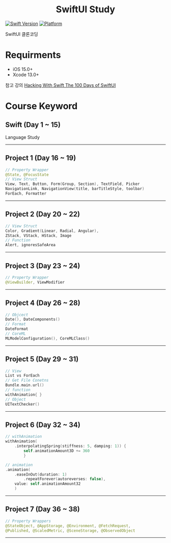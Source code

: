 <h1 align="center">
    SwiftUI Study
</h1>

[![Swift Version][swift-image]](https://swift.org/) 
[![Platform][Platform-image]](https://developer.apple.com/kr/ios/)

[swift-image]:https://img.shields.io/badge/swift-5.5.2-orange.svg?style=flat
[Platform-image]: https://img.shields.io/badge/Platform-ios-lightgray.svg?style=flat

SwiftUI 클론코딩

# Requirments
- iOS 15.0+
- Xcode 13.0+

참고 강의 [Hacking With Swift The 100 Days of SwiftUI](https://www.hackingwithswift.com/100/swiftui)

# Course Keyword
## Swift (Day 1 ~ 15)
Language Study

---

## Project 1 (Day 16 ~ 19)
``` Swift
// Property Wrapper
@State, @FocusState
// View Struct
View, Text, Button, Form(Group, Section), TextField, Picker
NavigationLink, NavigationView(title, barTitleStyle, toolbar)
ForEach, Formatter
```
---

## Project 2 (Day 20 ~ 22)
``` Swift
// View Struct
Color, Gradient(Linear, Radial, Angular),
ZStack, VStack, HStack, Image
// Function
Alert, ignoresSafeArea
```
---

## Project 3 (Day 23 ~ 24)
``` Swift
// Property Wrapper
@ViewBuilder, ViewModifier
```
---

## Project 4 (Day 26 ~ 28)
``` Swift
// Objcect
Date(), DateComponents()
// Format
DateFormat
// CoreML
MLModelConfiguration(), CoreMLClass()
```
---

## Project 5 (Day 29 ~ 31)
``` Swift
// View
List vs ForEach
// Get File Conetns
Bundle.main.url()
// function
withAnimation{ }
// Object
UITextChecker()
```
---

## Project 6 (Day 32 ~ 34)
``` Swift
// withAnimation
withAnimation(
    .interpolatingSpring(stiffness: 5, damping: 1)) {
        self.animationAmount3D += 360
        }

// animation
.animation(
    .easeInOut(duration: 1)
        .repeatForever(autoreverses: false),
    value: self.animationAmount32
    )
```
---

## Project 7 (Day 36 ~ 38)
``` Swift
// Property Wrappers
@StateObject, @AppStorage, @Environment, @FetchRequest,
@Published, @ScaledMetric, @SceneStorage, @ObservedObject
```
---